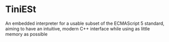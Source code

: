 # TiniESt
An embedded interpreter for a usable subset of the ECMAScript 5 standard, aiming to have an intuitive, modern C++ interface while using as little memory as possible
